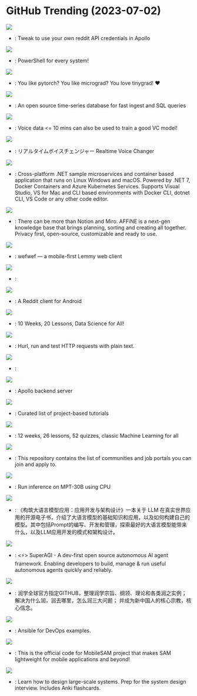 # GitHub Trending (2023-07-02)

![](https://img.shields.io/badge/Objective-C-New%2062-green?style=flat-square&logo=appveyor)
- [](https://github.comundefined): Tweak to use your own reddit API credentials in Apollo

![](https://img.shields.io/badge/C%23-New%20630-green?style=flat-square&logo=appveyor)
- [](https://github.comundefined): PowerShell for every system!

![](https://img.shields.io/badge/Python-New%20103-green?style=flat-square&logo=appveyor)
- [](https://github.comundefined): You like pytorch? You like micrograd? You love tinygrad! ❤️

![](https://img.shields.io/badge/Java-New%2012-green?style=flat-square&logo=appveyor)
- [](https://github.comundefined): An open source time-series database for fast ingest and SQL queries

![](https://img.shields.io/badge/Python-New%20123-green?style=flat-square&logo=appveyor)
- [](https://github.comundefined): Voice data <= 10 mins can also be used to train a good VC model!

![](https://img.shields.io/badge/Python-New%20106-green?style=flat-square&logo=appveyor)
- [](https://github.comundefined): リアルタイムボイスチェンジャー Realtime Voice Changer

![](https://img.shields.io/badge/C%23-New%2046-green?style=flat-square&logo=appveyor)
- [](https://github.comundefined): Cross-platform .NET sample microservices and container based application that runs on Linux Windows and macOS. Powered by .NET 7, Docker Containers and Azure Kubernetes Services. Supports Visual Studio, VS for Mac and CLI based environments with Docker CLI, dotnet CLI, VS Code or any other code editor.

![](https://img.shields.io/badge/TypeScript-New%20284-green?style=flat-square&logo=appveyor)
- [](https://github.comundefined): There can be more than Notion and Miro. AFFiNE is a next-gen knowledge base that brings planning, sorting and creating all together. Privacy first, open-source, customizable and ready to use.

![](https://img.shields.io/badge/TypeScript-New%20114-green?style=flat-square&logo=appveyor)
- [](https://github.comundefined): wefwef — a mobile-first Lemmy web client

![](https://img.shields.io/badge/none-New%2085-green?style=flat-square&logo=appveyor)
- [](https://github.comundefined): 

![](https://img.shields.io/badge/Java-New%2024-green?style=flat-square&logo=appveyor)
- [](https://github.comundefined): A Reddit client for Android

![](https://img.shields.io/badge/Jupyter%20Notebook-New%20165-green?style=flat-square&logo=appveyor)
- [](https://github.comundefined): 10 Weeks, 20 Lessons, Data Science for All!

![](https://img.shields.io/badge/Rust-New%20108-green?style=flat-square&logo=appveyor)
- [](https://github.comundefined): Hurl, run and test HTTP requests with plain text.

![](https://img.shields.io/badge/JavaScript-New%2012-green?style=flat-square&logo=appveyor)
- [](https://github.comundefined): 

![](https://img.shields.io/badge/Go-New%2015-green?style=flat-square&logo=appveyor)
- [](https://github.comundefined): Apollo backend server

![](https://img.shields.io/badge/none-New%20270-green?style=flat-square&logo=appveyor)
- [](https://github.comundefined): Curated list of project-based tutorials

![](https://img.shields.io/badge/HTML-New%20125-green?style=flat-square&logo=appveyor)
- [](https://github.comundefined): 12 weeks, 26 lessons, 52 quizzes, classic Machine Learning for all

![](https://img.shields.io/badge/none-New%20110-green?style=flat-square&logo=appveyor)
- [](https://github.comundefined): This repository contains the list of communities and job portals you can join and apply to.

![](https://img.shields.io/badge/Python-New%2028-green?style=flat-square&logo=appveyor)
- [](https://github.comundefined): Run inference on MPT-30B using CPU

![](https://img.shields.io/badge/Rust-New%2062-green?style=flat-square&logo=appveyor)
- [](https://github.comundefined): 《构筑大语言模型应用：应用开发与架构设计》一本关于 LLM 在真实世界应用的开源电子书，介绍了大语言模型的基础知识和应用，以及如何构建自己的模型。其中包括Prompt的编写、开发和管理，探索最好的大语言模型能带来什么，以及LLM应用开发的模式和架构设计。

![](https://img.shields.io/badge/Python-New%20155-green?style=flat-square&logo=appveyor)
- [](https://github.comundefined): <⚡️> SuperAGI - A dev-first open source autonomous AI agent framework. Enabling developers to build, manage & run useful autonomous agents quickly and reliably.

![](https://img.shields.io/badge/none-New%20115-green?style=flat-square&logo=appveyor)
- [](https://github.comundefined): 润学全球官方指定GITHUB，整理润学宗旨、纲领、理论和各类润之实例；解决为什么润，润去哪里，怎么润三大问题； 并成为新中国人的核心宗教，核心信念。

![](https://img.shields.io/badge/Python-New%2062-green?style=flat-square&logo=appveyor)
- [](https://github.comundefined): Ansible for DevOps examples.

![](https://img.shields.io/badge/Jupyter%20Notebook-New%20135-green?style=flat-square&logo=appveyor)
- [](https://github.comundefined): This is the official code for MobileSAM project that makes SAM lightweight for mobile applications and beyond!

![](https://img.shields.io/badge/Python-New%2079-green?style=flat-square&logo=appveyor)
- [](https://github.comundefined): Learn how to design large-scale systems. Prep for the system design interview. Includes Anki flashcards.

